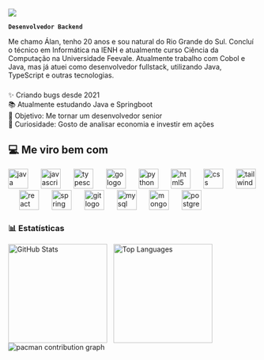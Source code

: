 <br clear="both">

<div>
  <img style="100%" src="https://capsule-render.vercel.app/api?type=waving&height=100&section=header&reversal=false&text=Oi,%20eu%20sou%20o%20%C3%81lan%20:)&fontSize=20&fontColor=FFFFFF&fontAlign=50&fontAlignY=70&stroke=-&descSize=20&descAlign=50&descAlignY=50&textBg=false&theme=tokyonight"  />
</div>

**`Desenvolvedor Backend`**

Me chamo Álan, tenho 20 anos e sou natural do Rio Grande do Sul. Concluí o técnico em Informática na IENH e atualmente curso Ciência da Computação na Universidade Feevale. Atualmente trabalho com Cobol e Java, mas já atuei como desenvolvedor fullstack, utilizando Java, TypeScript e outras tecnologias.

###

<p align="left">✨ Criando bugs desde 2021<br>📚 Atualmente estudando Java e Springboot<br>🎯 Objetivo: Me tornar um desenvolvedor senior <br>🎲 Curiosidade: Gosto de analisar economia e investir em ações</p>

###

<h2 align="left">💻 Me viro bem com</h2>

<div align="left">
  <img src="https://cdn.jsdelivr.net/gh/devicons/devicon/icons/java/java-original.svg" height="40" alt="java logo"  />
  <img width="18" />
  <img src="https://cdn.jsdelivr.net/gh/devicons/devicon/icons/javascript/javascript-original.svg" height="40" alt="javascript logo"  />
  <img width="18" />
  <img src="https://cdn.jsdelivr.net/gh/devicons/devicon/icons/typescript/typescript-original.svg" height="40" alt="typescript logo"  />
  <img width="18" />
  <img src="https://cdn.jsdelivr.net/gh/devicons/devicon/icons/go/go-original.svg" height="40" alt="go logo"  />
  <img width="18" />
  <img src="https://cdn.jsdelivr.net/gh/devicons/devicon/icons/python/python-original.svg" height="40" alt="python logo"  />
  <img width="18" />
  <img src="https://cdn.jsdelivr.net/gh/devicons/devicon/icons/html5/html5-original.svg" height="40" alt="html5 logo"  />
  <img width="18" />
  <img src="https://cdn.jsdelivr.net/gh/devicons/devicon/icons/css3/css3-original.svg" height="40" alt="css logo"  />
  <img width="18" />
  <img src="https://skillicons.dev/icons?i=tailwind" height="40" alt="tailwindcss logo"  />
  <img width="18" />
  <img src="https://cdn.jsdelivr.net/gh/devicons/devicon/icons/react/react-original.svg" height="40" alt="react logo"  />
  <img width="18" />
  <img src="https://cdn.jsdelivr.net/gh/devicons/devicon/icons/spring/spring-original.svg" height="40" alt="spring logo"  />
  <img width="18" />
  <img src="https://cdn.jsdelivr.net/gh/devicons/devicon/icons/git/git-original.svg" height="40" alt="git logo"  />
  <img width="18" />
  <img src="https://cdn.jsdelivr.net/gh/devicons/devicon/icons/mysql/mysql-original.svg" height="40" alt="mysql logo"  />
  <img width="18" />
  <img src="https://cdn.simpleicons.org/mongodb/47A248" height="40" alt="mongodb logo"  />
  <img width="18" />
  <img src="https://cdn.jsdelivr.net/gh/devicons/devicon/icons/postgresql/postgresql-original.svg" height="40" alt="postgresql logo"  />
</div>

### 📊 Estatísticas

<p>
  <img 
    align="left" 
    alt="GitHub Stats" 
    height="200" 
    style="padding-right: 10px;" 
    src="https://github-readme-stats.vercel.app/api?username=Alangdp&show_icons=true&theme=tokyonight&include_all_commits=true&locale=pt-br" 
  />

  <img 
    align="left" 
    alt="Top Languages" 
    height="200" 
    src="https://github-readme-stats.vercel.app/api/top-langs/?username=Alangdp&theme=tokyonight&layout=compact&custom_title=Tecnologias&langs_count=9"  
  />
</p>

<br clear="both">

<picture>
  <source media="(prefers-color-scheme: dark)" srcset="https://raw.githubusercontent.com/placeholder/placeholder/output/pacman-contribution-graph-dark.svg">
  <source media="(prefers-color-scheme: light)" srcset="https://raw.githubusercontent.com/placeholder/placeholder/output/pacman-contribution-graph.svg">
  <img alt="pacman contribution graph" src="https://raw.githubusercontent.com/placeholder/placeholder/output/pacman-contribution-graph.svg">
</picture>
